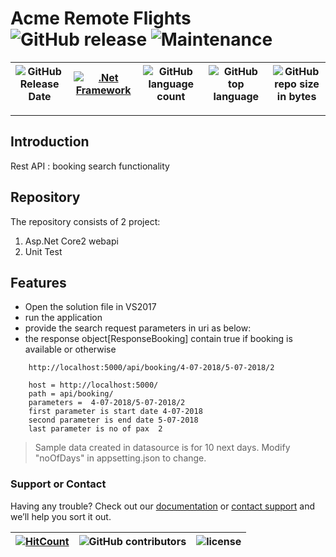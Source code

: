 # Acme Remote Flights ![GitHub release](https://img.shields.io/github/release/ajeetx/Demo.API.svg?style=for-the-badge) ![Maintenance](https://img.shields.io/maintenance/yes/2018.svg?style=for-the-badge)


![GitHub Release Date](https://img.shields.io/github/release-date/ajeetx/Demo.API.svg) | [![.Net Framework](https://img.shields.io/badge/DotNet-2.0-blue.svg?style=plastic)](https://www.microsoft.com/en-au/download/details.aspx?id=1639) | ![GitHub language count](https://img.shields.io/github/languages/count/ajeetx/Demo.API.svg) | ![GitHub top language](https://img.shields.io/github/languages/top/ajeetx/Demo.API.svg) |![GitHub repo size in bytes](https://img.shields.io/github/repo-size/ajeetx/Demo.API.svg) 
| ---     | ---          | ---        | ---      | ---        | 

---------------------------------------
## Introduction

Rest API : booking search functionality


## Repository 
 
The repository consists of 2 project:
1) Asp.Net Core2 webapi 
2) Unit Test 

## Features

- Open the solution file in VS2017
- run the application 
- provide the search request parameters in uri as below:
- the response object[ResponseBooking] contain true if booking is available or otherwise
```
	http://localhost:5000/api/booking/4-07-2018/5-07-2018/2

	host = http://localhost:5000/
	path = api/booking/
	parameters =  4-07-2018/5-07-2018/2 		
	first parameter is start date 4-07-2018
	second parameter is end date 5-07-2018
	last parameter is no of pax  2
```
> Sample data created in datasource is for 10 next days. Modify "noOfDays" in appsetting.json to change.

### Support or Contact

Having any trouble? Check out our [documentation](https://github.com/AJEETX/Demo.API/blob/master/README.md) or [contact support](mailto:ajeetkumar@email.com) and we’ll help you sort it out.


[![HitCount](http://hits.dwyl.io/ajeetx/Demo.API/projects/1.svg)](http://hits.dwyl.io/ajeetx/Demo.API/projects/1) | ![GitHub contributors](https://img.shields.io/github/contributors/ajeetx/Demo.API.svg?style=plastic)|![license](https://img.shields.io/github/license/ajeetx/Demo.API.svg?style=plastic)|
 | --- | --- | ---|

